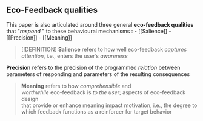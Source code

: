 ## Eco-Feedback qualities

This paper is also articulated around three general **eco-feedback qualities** that "*respond* " to these behavioural mechanisms : 
	- [[Salience]]
	- [[Precision]]
	- [[Meaning]]

>[!DEFINITION]
**Salience** refers to how well eco-feedback *captures attention*, i.e., enters the user’s *awareness*
>
**Precision** refers to the precision of the programmed *relation* between parameters of responding and parameters of the resulting consequences
>
>**Meaning** refers to how *comprehensible* and  
*worthwhile* eco-feedback is *to the user*; aspects of eco-feedback design  
that provide or enhance meaning impact motivation, i.e., the degree to  
which feedback functions as a reinforcer for target behavior
